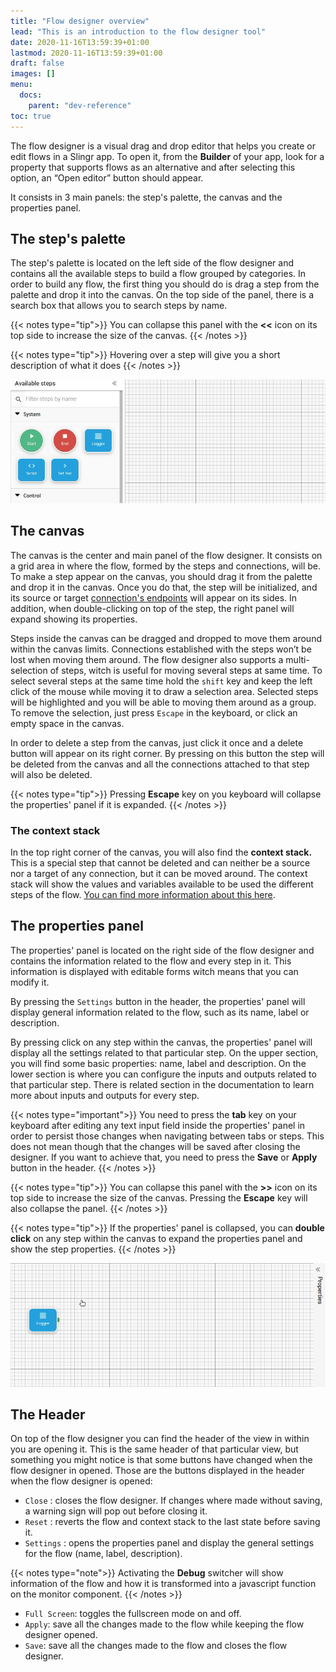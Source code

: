 ```yaml
---
title: "Flow designer overview"
lead: "This is an introduction to the flow designer tool"
date: 2020-11-16T13:59:39+01:00
lastmod: 2020-11-16T13:59:39+01:00
draft: false
images: []
menu:
  docs:
    parent: "dev-reference"
toc: true
---
```

The flow designer is a visual drag and drop editor that helps you create or edit flows in a Slingr app. To open it, from the **Builder** of your app, look for a property that supports flows as an alternative and after selecting this option, an “Open editor” button should appear.

It consists in 3 main panels: the step's palette, the canvas and the properties panel.

## The step's palette

The step's palette is located on the left side of the flow designer and contains all the available steps to build a flow grouped by categories. In order to build any flow, the first thing you should do is drag a step from the palette and drop it into the canvas.  On the top side of the panel, there is a search box that allows you to search steps by name.


{{< notes type="tip">}}
You can collapse this panel with the **<<** icon on its top side to increase the size of the canvas.
{{< /notes >}}


{{< notes type="tip">}}
Hovering over a step will give you a short description of what it does
{{< /notes >}}

![Alt text](/images/vendor/flows/dropping_from_palette.gif)

## The canvas

The canvas is the center and main panel of the flow designer. It consists on a grid area in where the flow, formed by the steps and connections, will be. To make a step appear on the canvas, you should drag it from the palette and drop it in the canvas. Once you do that, the step will be initialized, and its source or target [connection's endpoints]({{site.baseurl}}/app-development-the-flow-designer-establishing-connections.html#connections-endpoint-types)  will appear on its sides. In addition, when double-clicking on top of the step, the right panel will expand showing its properties.

Steps inside the canvas can be dragged and dropped to move them around within the canvas limits. Connections established with the steps won’t be lost when moving them around. The flow designer also supports a multi-selection of steps, witch is useful for moving several steps at same time. To select several steps at the same time hold the `shift` key and keep the left click of the mouse while moving it to draw a selection area. Selected steps will be highlighted and you will be able to moving them around as a group. To remove the selection, just press `Escape` in the keyboard, or click an empty space in the canvas.

In order to delete a step from the canvas, just click it once and a delete button will appear on its right corner. By pressing on this button the step will be deleted from the canvas and all the connections attached to that step will also be deleted.

{{< notes type="tip">}}
Pressing **Escape** key on you keyboard will collapse the properties' panel if it is expanded.
{{< /notes >}}

### The context stack
In the top right corner of the canvas, you will also find the **context stack.** This is a special step that cannot be deleted and can neither be a source nor a target of any connection, but it can be moved around. The context stack will show the values and variables available to be used the different steps of the flow. [You can find more information about this here]({{site.baseurl}}/app-development-flows-context.html).

## The properties panel

The properties' panel is located on the right side of the flow designer and contains the information related to the flow and every step in it. This information is displayed with editable forms witch means that you can modify it.

By pressing the `Settings` button in the header,  the properties' panel will display general information related to the flow, such as its name, label or description.

By pressing click on any step within the canvas, the properties' panel will display all the settings related to that particular step. On the upper section, you will find some basic properties: name, label and description. On the lower section is where you can configure the inputs and outputs related to that particular step. There is related section in the documentation to learn more about inputs and outputs for every step.

{{< notes type="important">}}
You need to press the **tab** key on your keyboard after editing any text input field inside the properties' panel in order to persist those changes when navigating between tabs or steps. This does not mean though that the changes will be saved after closing the designer. If you want to achieve that, you need to press the **Save** or **Apply** button in the header.
{{< /notes >}}

{{< notes type="tip">}}
You can collapse this panel with the **>>** icon on its top side to increase the size of the canvas. Pressing the **Escape** key will also collapse the panel.
{{< /notes >}}

{{< notes type="tip">}}
If the properties' panel is collapsed, you can **double click** on any step within the canvas to expand the properties panel and show the step properties.
{{< /notes >}}


![Alt text](/images/vendor/flows/properties_panel.gif)

## The Header

On top of the flow designer you can find the header of the view in within you are opening it. This is the same header of that particular view, but something you might notice is that some buttons have changed when the flow designer in opened.
Those are the buttons displayed in the header when the flow designer is opened:

- `Close` : closes the flow designer. If changes where made without saving, a warning sign will pop out before closing it.
- `Reset` : reverts the flow and context stack to the last state before saving it.
- `Settings` :  opens the properties panel and display the general settings for the flow (name, label, description).

{{< notes type="note">}}
Activating the **Debug** switcher will show information of the flow and how it is transformed into a javascript function on the monitor component.
{{< /notes >}}
- `Full Screen`: toggles the fullscreen mode on and off.
- `Apply`: save all the changes made to the flow while keeping the flow designer opened.
- `Save`: save all the changes made to the flow and closes the flow designer.




